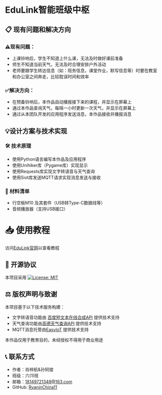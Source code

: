 # EduLink智能班级中枢

## 📋 现有问题和解决方向

### ⚠️现有问题：
- 上课铃响后，学生不知道上什么课，无法及时做好课前准备
- 师生不知道当前天气，无法及时合理安排户外活动
- 老师要跟学生转达信息（如：班务信息，课堂作业，默写信息等）时要在教室和办公室之间奔走，比较耽误时间和效率
### ✅解决方向：
- 在预备铃响后，本作品自动播报接下来的课程，并显示在屏幕上
- 通过本作品查询天气，每隔一小时更新一次天气，并显示在屏幕上
- 通过从本团队开发的应用程序发送消息，本作品接收并播报消息

## 💡设计方案与技术实现

### 🛠️ 技术原理
- 使用Python语言编写本作品及应用程序
- 使用Unihiker库（Pygame库）实现显示
- 使用Requests库实现文字转语音与天气查询
- 使用Siot库发送MQTT请求实现消息发送与接收

### 📃 材料清单
- 行空板M10 及其套件（USB转Type-C数据线等）
- 音频播放器（支持USB接口）

# 📥 使用教程
访问[EduLink官网](https://edulink.ryanincn11.top/)以查看教程

## 📜 开源协议
本项目采用 [![License: MIT](https://img.shields.io/badge/License-MIT-yellow.svg)](https://github.com/RyaninChina11/YCCJTechFestival2025/blob/main/LICENSE.md)

## ⚖️ 版权声明与致谢
本项目基于以下技术服务构建：
- 文字转语音功能由 [百度短文本在线合成API](https://cloud.baidu.com/doc/SPEECH/s/mlbxh7xie) 提供技术支持
- 天气查询功能由[高德天气查询API](https://lbs.amap.com/api/webservice/guide/api/weatherinfo) 提供技术支持
- MQTT消息托管由[EasyIoT](https://iot.dfrobot.com.cn/) 提供技术支持

本作品仅用于教育目的，未经授权不得用于商业用途

## 📞 联系方式
- 作者：肖梓航&孙轲俊
- 班级：六(1)班
- 邮箱：18149721348@163.com
- GitHub: [RyaninChina11](https://github.com/RyaninChina11)
